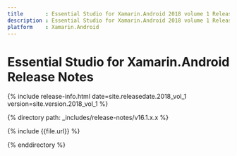 ```yaml
---
title       : Essential Studio for Xamarin.Android 2018 volume 1 Release Notes
description : Essential Studio for Xamarin.Android 2018 volume 1 Release Notes
platform    : Xamarin.Android
---
```


# Essential Studio for Xamarin.Android Release Notes

{% include release-info.html date=site.releasedate.2018_vol_1 version=site.version.2018_vol_1 %} 

{% directory path: _includes/release-notes/v16.1.x.x %}

{% include {{file.url}} %}

{% enddirectory %}